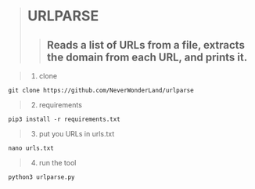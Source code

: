 > # URLPARSE
>> ## Reads a list of URLs from a file, extracts the domain from each URL, and prints it.

> 1. clone
```
git clone https://github.com/NeverWonderLand/urlparse
```
> 2. requirements
```
pip3 install -r requirements.txt
```
> 3. put you URLs in urls.txt
```
nano urls.txt
```
> 4. run the tool
```
python3 urlparse.py
```
